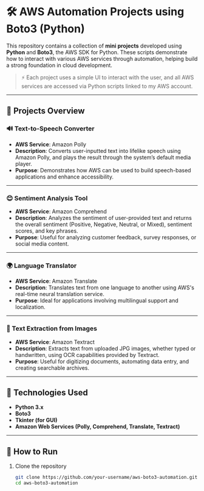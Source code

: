 # 🛠️ AWS Automation Projects using Boto3 (Python)

This repository contains a collection of **mini projects** developed using **Python** and **Boto3**, the AWS SDK for Python. These scripts demonstrate how to interact with various AWS services through automation, helping build a strong foundation in cloud development.

> ⚡ Each project uses a simple UI to interact with the user, and all AWS services are accessed via Python scripts linked to my AWS account.

---

## 📌 Projects Overview

### 🔊 Text-to-Speech Converter
- **AWS Service**: Amazon Polly  
- **Description**: Converts user-inputted text into lifelike speech using Amazon Polly, and plays the result through the system’s default media player.  
- **Purpose**: Demonstrates how AWS can be used to build speech-based applications and enhance accessibility.

---

### 😊 Sentiment Analysis Tool
- **AWS Service**: Amazon Comprehend  
- **Description**: Analyzes the sentiment of user-provided text and returns the overall sentiment (Positive, Negative, Neutral, or Mixed), sentiment scores, and key phrases.  
- **Purpose**: Useful for analyzing customer feedback, survey responses, or social media content.

---

### 🌍 Language Translator
- **AWS Service**: Amazon Translate  
- **Description**: Translates text from one language to another using AWS's real-time neural translation service.  
- **Purpose**: Ideal for applications involving multilingual support and localization.

---

### 📝 Text Extraction from Images
- **AWS Service**: Amazon Textract  
- **Description**: Extracts text from uploaded JPG images, whether typed or handwritten, using OCR capabilities provided by Textract.  
- **Purpose**: Useful for digitizing documents, automating data entry, and creating searchable archives.

---

## 🧰 Technologies Used
- **Python 3.x**
- **Boto3**
- **Tkinter (for GUI)**
- **Amazon Web Services (Polly, Comprehend, Translate, Textract)**

---

## 🚀 How to Run
1. Clone the repository  
   ```bash
   git clone https://github.com/your-username/aws-boto3-automation.git
   cd aws-boto3-automation
